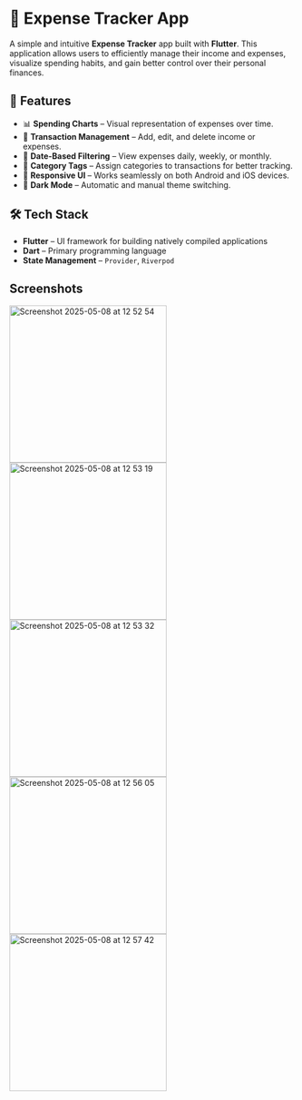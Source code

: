 # 💸 Expense Tracker App

A simple and intuitive **Expense Tracker** app built with **Flutter**. This application allows users to efficiently manage their income and expenses, visualize spending habits, and gain better control over their personal finances.

## 📱 Features

- 📊 **Spending Charts** – Visual representation of expenses over time.
- 📝 **Transaction Management** – Add, edit, and delete income or expenses.
- 📅 **Date-Based Filtering** – View expenses daily, weekly, or monthly.
- 🧾 **Category Tags** – Assign categories to transactions for better tracking.
- 🔄 **Responsive UI** – Works seamlessly on both Android and iOS devices.
- 🌙 **Dark Mode** – Automatic and manual theme switching.

## 🛠️ Tech Stack

- **Flutter** – UI framework for building natively compiled applications
- **Dart** – Primary programming language
- **State Management** – `Provider`, `Riverpod`

## Screenshots

<img width="277" alt="Screenshot 2025-05-08 at 12 52 54" src="https://github.com/user-attachments/assets/f44ff355-8a89-4554-b8d9-193e2a6c7a60" />
<img width="277" alt="Screenshot 2025-05-08 at 12 53 19" src="https://github.com/user-attachments/assets/efb4368f-00b5-443f-aa28-8dbe76462a8c" />
<img width="277" alt="Screenshot 2025-05-08 at 12 53 32" src="https://github.com/user-attachments/assets/b3583e71-38ad-4ca2-96b7-ee6b0a917fa3" />
<img width="277" alt="Screenshot 2025-05-08 at 12 56 05" src="https://github.com/user-attachments/assets/ce11b922-3e59-46df-aa95-736891cc64b1" />
<img width="277" alt="Screenshot 2025-05-08 at 12 57 42" src="https://github.com/user-attachments/assets/86870f5c-4f75-4de0-9cb2-e1f2f1da68b6" />

